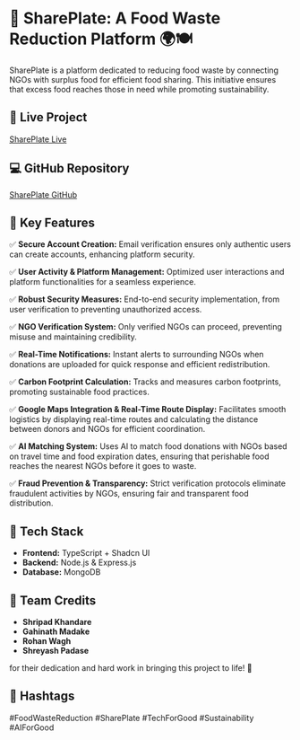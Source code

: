 # 🚀 SharePlate: A Food Waste Reduction Platform 🌍🍽

SharePlate is a platform dedicated to reducing food waste by connecting NGOs with surplus food for efficient food sharing. This initiative ensures that excess food reaches those in need while promoting sustainability.

## 🔗 Live Project
[SharePlate Live](https://lnkd.in/df9KJedV)

## 💻 GitHub Repository
[SharePlate GitHub](https://lnkd.in/dnYHgEvG)

## 📌 Key Features

✅ **Secure Account Creation:** Email verification ensures only authentic users can create accounts, enhancing platform security.

✅ **User Activity & Platform Management:** Optimized user interactions and platform functionalities for a seamless experience.

✅ **Robust Security Measures:** End-to-end security implementation, from user verification to preventing unauthorized access.

✅ **NGO Verification System:** Only verified NGOs can proceed, preventing misuse and maintaining credibility.

✅ **Real-Time Notifications:** Instant alerts to surrounding NGOs when donations are uploaded for quick response and efficient redistribution.

✅ **Carbon Footprint Calculation:** Tracks and measures carbon footprints, promoting sustainable food practices.

✅ **Google Maps Integration & Real-Time Route Display:** Facilitates smooth logistics by displaying real-time routes and calculating the distance between donors and NGOs for efficient coordination.

✅ **AI Matching System:** Uses AI to match food donations with NGOs based on travel time and food expiration dates, ensuring that perishable food reaches the nearest NGOs before it goes to waste.

✅ **Fraud Prevention & Transparency:** Strict verification protocols eliminate fraudulent activities by NGOs, ensuring fair and transparent food distribution.

## 🔧 Tech Stack

- **Frontend:** TypeScript + Shadcn UI
- **Backend:** Node.js & Express.js
- **Database:** MongoDB

## 🎉 Team Credits
- **Shripad Khandare**
- **Gahinath Madake**
- **Rohan Wagh**
- **Shreyash Padase**

for their dedication and hard work in bringing this project to life! 🚀


## 📢 Hashtags

#FoodWasteReduction #SharePlate #TechForGood #Sustainability #AIForGood
